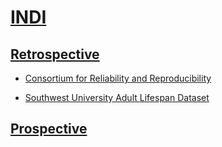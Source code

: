 # [INDI](http://fcon_1000.projects.nitrc.org/)

## [Retrospective](http://fcon_1000.projects.nitrc.org/indi/IndiRetro.html)

* [Consortium for Reliability and Reproducibility](INDI/CoRR.md)

* [Southwest University Adult Lifespan Dataset](INDI/SALD.md)

## [Prospective](http://fcon_1000.projects.nitrc.org/indi/IndiPro.html)


